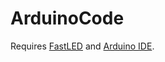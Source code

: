 # ArduinoCode
Requires [FastLED](https://github.com/FastLED/FastLED) and [Arduino IDE](https://www.arduino.cc/en/software).
